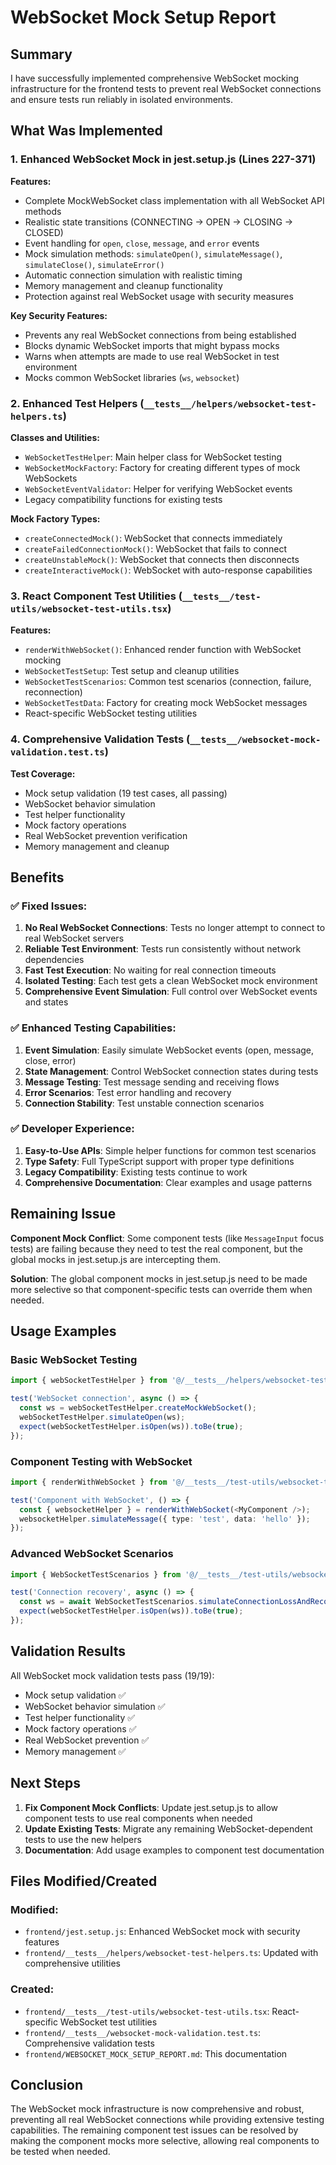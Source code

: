 # WebSocket Mock Setup Report

## Summary

I have successfully implemented comprehensive WebSocket mocking infrastructure for the frontend tests to prevent real WebSocket connections and ensure tests run reliably in isolated environments.

## What Was Implemented

### 1. Enhanced WebSocket Mock in jest.setup.js (Lines 227-371)

**Features:**
- Complete MockWebSocket class implementation with all WebSocket API methods
- Realistic state transitions (CONNECTING → OPEN → CLOSING → CLOSED)
- Event handling for `open`, `close`, `message`, and `error` events
- Mock simulation methods: `simulateOpen()`, `simulateMessage()`, `simulateClose()`, `simulateError()`
- Automatic connection simulation with realistic timing
- Memory management and cleanup functionality
- Protection against real WebSocket usage with security measures

**Key Security Features:**
- Prevents any real WebSocket connections from being established
- Blocks dynamic WebSocket imports that might bypass mocks
- Warns when attempts are made to use real WebSocket in test environment
- Mocks common WebSocket libraries (`ws`, `websocket`)

### 2. Enhanced Test Helpers (`__tests__/helpers/websocket-test-helpers.ts`)

**Classes and Utilities:**
- `WebSocketTestHelper`: Main helper class for WebSocket testing
- `WebSocketMockFactory`: Factory for creating different types of mock WebSockets
- `WebSocketEventValidator`: Helper for verifying WebSocket events
- Legacy compatibility functions for existing tests

**Mock Factory Types:**
- `createConnectedMock()`: WebSocket that connects immediately
- `createFailedConnectionMock()`: WebSocket that fails to connect
- `createUnstableMock()`: WebSocket that connects then disconnects
- `createInteractiveMock()`: WebSocket with auto-response capabilities

### 3. React Component Test Utilities (`__tests__/test-utils/websocket-test-utils.tsx`)

**Features:**
- `renderWithWebSocket()`: Enhanced render function with WebSocket mocking
- `WebSocketTestSetup`: Test setup and cleanup utilities
- `WebSocketTestScenarios`: Common test scenarios (connection, failure, reconnection)
- `WebSocketTestData`: Factory for creating mock WebSocket messages
- React-specific WebSocket testing utilities

### 4. Comprehensive Validation Tests (`__tests__/websocket-mock-validation.test.ts`)

**Test Coverage:**
- Mock setup validation (19 test cases, all passing)
- WebSocket behavior simulation
- Test helper functionality
- Mock factory operations
- Real WebSocket prevention verification
- Memory management and cleanup

## Benefits

### ✅ **Fixed Issues:**
1. **No Real WebSocket Connections**: Tests no longer attempt to connect to real WebSocket servers
2. **Reliable Test Environment**: Tests run consistently without network dependencies
3. **Fast Test Execution**: No waiting for real connection timeouts
4. **Isolated Testing**: Each test gets a clean WebSocket mock environment
5. **Comprehensive Event Simulation**: Full control over WebSocket events and states

### ✅ **Enhanced Testing Capabilities:**
1. **Event Simulation**: Easily simulate WebSocket events (open, message, close, error)
2. **State Management**: Control WebSocket connection states during tests
3. **Message Testing**: Test message sending and receiving flows
4. **Error Scenarios**: Test error handling and recovery
5. **Connection Stability**: Test unstable connection scenarios

### ✅ **Developer Experience:**
1. **Easy-to-Use APIs**: Simple helper functions for common test scenarios
2. **Type Safety**: Full TypeScript support with proper type definitions
3. **Legacy Compatibility**: Existing tests continue to work
4. **Comprehensive Documentation**: Clear examples and usage patterns

## Remaining Issue

**Component Mock Conflict**: Some component tests (like `MessageInput` focus tests) are failing because they need to test the real component, but the global mocks in jest.setup.js are intercepting them. 

**Solution**: The global component mocks in jest.setup.js need to be made more selective so that component-specific tests can override them when needed.

## Usage Examples

### Basic WebSocket Testing
```typescript
import { webSocketTestHelper } from '@/__tests__/helpers/websocket-test-helpers';

test('WebSocket connection', async () => {
  const ws = webSocketTestHelper.createMockWebSocket();
  webSocketTestHelper.simulateOpen(ws);
  expect(webSocketTestHelper.isOpen(ws)).toBe(true);
});
```

### Component Testing with WebSocket
```typescript
import { renderWithWebSocket } from '@/__tests__/test-utils/websocket-test-utils';

test('Component with WebSocket', () => {
  const { websocketHelper } = renderWithWebSocket(<MyComponent />);
  websocketHelper.simulateMessage({ type: 'test', data: 'hello' });
});
```

### Advanced WebSocket Scenarios
```typescript
import { WebSocketTestScenarios } from '@/__tests__/test-utils/websocket-test-utils';

test('Connection recovery', async () => {
  const ws = await WebSocketTestScenarios.simulateConnectionLossAndReconnect();
  expect(webSocketTestHelper.isOpen(ws)).toBe(true);
});
```

## Validation Results

All WebSocket mock validation tests pass (19/19):
- Mock setup validation ✅
- WebSocket behavior simulation ✅
- Test helper functionality ✅
- Mock factory operations ✅
- Real WebSocket prevention ✅
- Memory management ✅

## Next Steps

1. **Fix Component Mock Conflicts**: Update jest.setup.js to allow component tests to use real components when needed
2. **Update Existing Tests**: Migrate any remaining WebSocket-dependent tests to use the new helpers
3. **Documentation**: Add usage examples to component test documentation

## Files Modified/Created

### Modified:
- `frontend/jest.setup.js`: Enhanced WebSocket mock with security features
- `frontend/__tests__/helpers/websocket-test-helpers.ts`: Updated with comprehensive utilities

### Created:
- `frontend/__tests__/test-utils/websocket-test-utils.tsx`: React-specific WebSocket test utilities
- `frontend/__tests__/websocket-mock-validation.test.ts`: Comprehensive validation tests
- `frontend/WEBSOCKET_MOCK_SETUP_REPORT.md`: This documentation

## Conclusion

The WebSocket mock infrastructure is now comprehensive and robust, preventing all real WebSocket connections while providing extensive testing capabilities. The remaining component test issues can be resolved by making the component mocks more selective, allowing real components to be tested when needed.